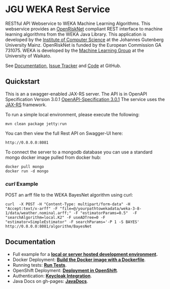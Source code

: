 # JGU WEKA Rest Service

RESTful API Webservice to WEKA Machine Learning Algorithms.
This webservice provides an [OpenRiskNet](https://openrisknet.org/) compliant REST interface to machine learning algorithms from the WEKA Java Library.
This application is developed by the [Institute of Computer Science](http://www.datamining.informatik.uni-mainz.de/) at the Johannes Gutenberg University Mainz.
OpenRiskNet is funded by the European Commission GA 731075. WEKA is developed by the [Machine Learning Group](https://www.cs.waikato.ac.nz/ml/index.html) at the University of Waikato.

See [Documentation](https://jguwekarest.github.io/jguwekarest/), [Issue Tracker](https://github.com/jguwekarest/jguwekarest/issues) and [Code](https://github.com/jguwekarest/jguwekarest) at GitHub.

## Quickstart
This is an a swagger-enabled JAX-RS server. The API is in OpenAPI Specification Version 3.0.1 [OpenAPI-Specification 3.0.1](https://github.com/OAI/OpenAPI-Specification/blob/master/versions/3.0.1.md)
The service uses the [JAX-RS](https://jax-rs-spec.java.net/) framework.

To run a simple local environment, please execute the following:

```
mvn clean package jetty:run
```

You can then view the full Rest API on Swagger-UI here:

```
http://0.0.0.0:8081
```

To connect the server to a mongodb database you can use a standard mongo docker image pulled from docker hub:

```
docker pull mongo
docker run -d mongo
```

### *curl* Example

POST an arff file to the WEKA BayesNet algorithm using curl:
```
curl  -X POST -H "Content-Type: multipart/form-data" -H "Accept:text/x-arff" -F "file=@/yourpathtowekadata/weka-3-8-1/data/weather.nominal.arff;" -F "estimatorParams=0.5"  -F "searchAlgorithm=local.K2" -F useADTree=0 -F "estimator=SimpleEstimator" -F searchParams='-P 1 -S BAYES' http://0.0.0.0:8081/algorithm/BayesNet
```

## Documentation

 * Full example for a **[local or server hosted development environment](./doc/DockerizedDevEnvSetup.md).** 
 * Docker Deployment: **[Build the Docker image with a Dockerfile](./doc/DockerImageDeployment.md)**.
 * Running tests: **[Run Tests](./doc/Testing.md)**.
 * OpenShift Deployment: **[Deployment in OpenShift](./openshift/README.md)**.
 * Authentication: **[Keycloak Integration](./doc/TomcatKeyCloakSetup.md)**.
 * Java Docs on gh-pages: **[JavaDocs](https://jguwekarest.github.io/jguwekarest/javadoc/index.html)**.
 
